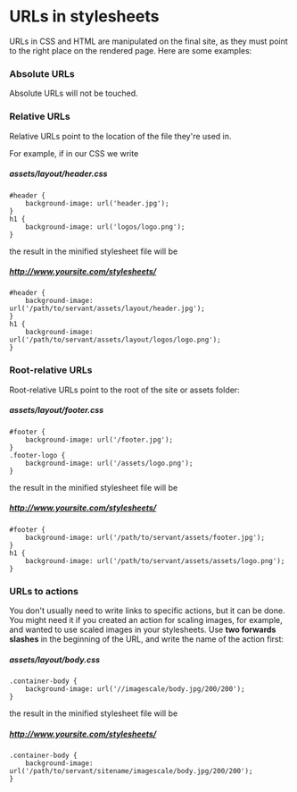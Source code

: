 
# URLs in stylesheets

URLs in CSS and HTML are manipulated on the final site, as they must point to the right place on the rendered page. Here are some examples:



### Absolute URLs

Absolute URLs will not be touched.



### Relative URLs

Relative URLs point to the location of the file they're used in.

For example, if in our CSS we write

##### assets/layout/header.css
	#header {
		background-image: url('header.jpg');
	}
	h1 {
		background-image: url('logos/logo.png');
	}

the result in the minified stylesheet file will be

##### http://www.yoursite.com/stylesheets/
	#header {
		background-image: url('/path/to/servant/assets/layout/header.jpg');
	}
	h1 {
		background-image: url('/path/to/servant/assets/layout/logos/logo.png');
	}



### Root-relative URLs

Root-relative URLs point to the root of the site or assets folder:

##### assets/layout/footer.css
	#footer {
		background-image: url('/footer.jpg');
	}
	.footer-logo {
		background-image: url('/assets/logo.png');
	}

the result in the minified stylesheet file will be



##### http://www.yoursite.com/stylesheets/
	#footer {
		background-image: url('/path/to/servant/assets/footer.jpg');
	}
	h1 {
		background-image: url('/path/to/servant/assets/assets/logo.png');
	}



### URLs to actions

You don't usually need to write links to specific actions, but it can be done. You might need it if you created an action for scaling images, for example, and wanted to use scaled images in your stylesheets. Use **two forwards slashes** in the beginning of the URL, and write the name of the action first:

##### assets/layout/body.css
	.container-body {
		background-image: url('//imagescale/body.jpg/200/200');
	}

the result in the minified stylesheet file will be



##### http://www.yoursite.com/stylesheets/
	.container-body {
		background-image: url('/path/to/servant/sitename/imagescale/body.jpg/200/200');
	}
